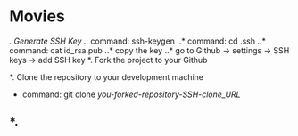 Movies
======

*. Generate SSH Key
..* command: ssh-keygen
..* command: cd .ssh
..* command: cat id_rsa.pub
..*  copy the key
..* go to Github -> settings -> SSH keys -> add SSH key
*. Fork the project to your Github

*. Clone the repository to your development machine
* command: git clone *you-forked-repository-SSH-clone_URL*

*. 
------

